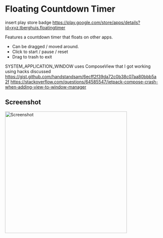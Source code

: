 # Floating Countdown Timer

insert play store badge
https://play.google.com/store/apps/details?id=xyz.tberghuis.floatingtimer

Features a countdown timer that floats on other apps.

* Can be dragged / moved around.
* Click to start / pause / reset
* Drag to trash to exit

SYSTEM_APPLICATION_WINDOW uses ComposeView that I got working using hacks discussed
https://gist.github.com/handstandsam/6ecff2f39da72c0b38c07aa80bbb5a2f
https://stackoverflow.com/questions/64585547/jetpack-compose-crash-when-adding-view-to-window-manager

## Screenshot
<img alt='Screenshot' src='https://github.com/tberghuis/FloatingCountdownTimer/raw/master/docs/images/Screenshot_20220607_111514.png' width="400"/>
